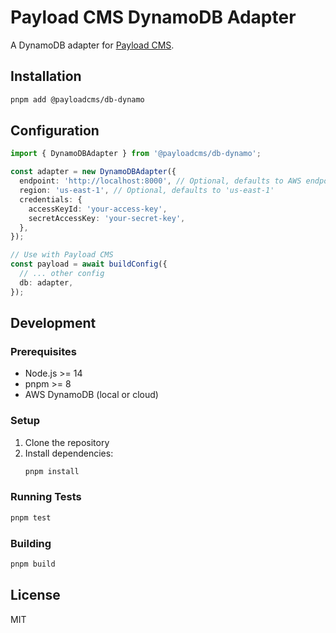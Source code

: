 # Payload CMS DynamoDB Adapter

A DynamoDB adapter for [Payload CMS](https://payloadcms.com/).

## Installation

```bash
pnpm add @payloadcms/db-dynamo
```

## Configuration

```typescript
import { DynamoDBAdapter } from '@payloadcms/db-dynamo';

const adapter = new DynamoDBAdapter({
  endpoint: 'http://localhost:8000', // Optional, defaults to AWS endpoint
  region: 'us-east-1', // Optional, defaults to 'us-east-1'
  credentials: {
    accessKeyId: 'your-access-key',
    secretAccessKey: 'your-secret-key',
  },
});

// Use with Payload CMS
const payload = await buildConfig({
  // ... other config
  db: adapter,
});
```

## Development

### Prerequisites

- Node.js >= 14
- pnpm >= 8
- AWS DynamoDB (local or cloud)

### Setup

1. Clone the repository
2. Install dependencies:
   ```bash
   pnpm install
   ```

### Running Tests

```bash
pnpm test
```

### Building

```bash
pnpm build
```

## License

MIT
